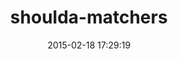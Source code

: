 ---
layout: post
title:  "shoulda-matchers"
repo:   "thoughtbot/shoulda-matchers"
date:   2015-02-18 17:29:19
gemurl: http://thoughtbot.com/community/
---